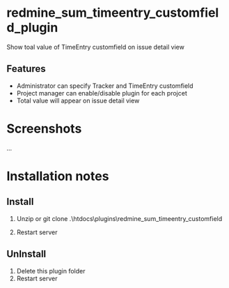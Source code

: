 # redmine_sum_timeentry_customfield_plugin
Show toal value of TimeEntry customfield on issue detail view

## Features
* Administrator can specify Tracker and TimeEntry customfield
* Project manager can enable/disable plugin for each projcet
* Total value will appear on issue detail view

# Screenshots
...



# Installation notes

## Install

1. Unzip or git clone
.\htdocs\plugins\redmine_sum_timeentry_customfield

2. Restart server


## UnInstall

1. Delete this plugin folder
2. Restart server
